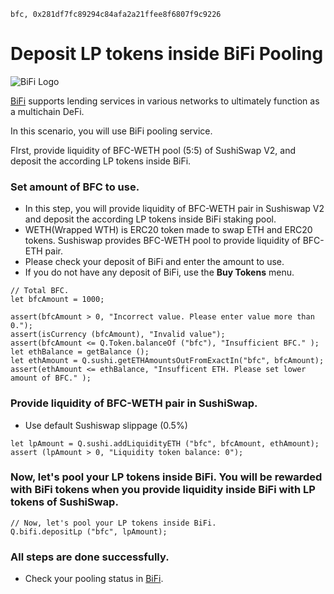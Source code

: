 ```meta-Currency
bfc, 0x281df7fc89294c84afa2a21ffee8f6807f9c9226
```

# Deposit LP tokens inside BiFi Pooling

![BiFi Logo](https://s3.ap-northeast-2.amazonaws.com/thebifrost.io/home/bifi/bifi_logo.svg)

[BiFi](https://bifi.finance/) supports lending services in various networks to ultimately function as a multichain DeFi.

In this scenario, you will use BiFi pooling service.

FIrst, provide liquidity of BFC-WETH pool (5:5) of SushiSwap V2, and deposit the according LP tokens inside BiFi.

### Set amount of BFC to use.

- In this step, you will provide liquidity of BFC-WETH pair in Sushiswap V2 and deposit the according LP tokens inside BiFi staking pool.
- WETH(Wrapped WTH) is ERC20 token made to swap ETH and ERC20 tokens. Sushiswap provides BFC-WETH pool to provide liquidity of BFC-ETH pair.
- Please check your deposit of BiFi and enter the amount to use.
- If you do not have any deposit of BiFi, use the **Buy Tokens** menu.

```input BFC
// Total BFC.
let bfcAmount = 1000;
```

```input-Verify
assert(bfcAmount > 0, "Incorrect value. Please enter value more than 0.");
assert(isCurrency (bfcAmount), "Invalid value");
assert(bfcAmount <= Q.Token.balanceOf ("bfc"), "Insufficient BFC." );
let ethBalance = getBalance ();
let ethAmount = Q.sushi.getETHAmountsOutFromExactIn("bfc", bfcAmount);
assert(ethAmount <= ethBalance, "Insufficent ETH. Please set lower amount of BFC." );
```

### Provide liquidity of BFC-WETH pair in SushiSwap.

- Use default Sushiswap slippage (0.5%)

```taster
let lpAmount = Q.sushi.addLiquidityETH ("bfc", bfcAmount, ethAmount);
assert (lpAmount > 0, "Liquidity token balance: 0");
```

### Now, let's pool your LP tokens inside BiFi. You will be rewarded with BiFi tokens when you provide liquidity inside BiFi with LP tokens of SushiSwap.

```taster
// Now, let's pool your LP tokens inside BiFi.
Q.bifi.depositLp ("bfc", lpAmount);
```

### All steps are done successfully.

- Check your pooling status in [BiFi](https://app.bifi.finance/pool/sushiswap/bfcEth?chainid=mainnet).
